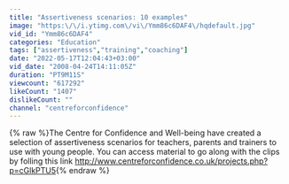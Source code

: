 ```yaml
---
title: "Assertiveness scenarios: 10 examples"
image: "https:\/\/i.ytimg.com\/vi\/Ymm86c6DAF4\/hqdefault.jpg"
vid_id: "Ymm86c6DAF4"
categories: "Education"
tags: ["assertiveness","training","coaching"]
date: "2022-05-17T12:04:43+03:00"
vid_date: "2008-04-24T14:11:05Z"
duration: "PT9M11S"
viewcount: "617292"
likeCount: "1407"
dislikeCount: ""
channel: "centreforconfidence"
---
```

{% raw %}The Centre for Confidence and Well-being have created a selection of assertiveness scenarios for teachers, parents and trainers to use with young people. You can access material to go along with the clips by folling this link <a rel="nofollow" target="blank" href="http://www.centreforconfidence.co.uk/projects.php?p=cGlkPTU5">http://www.centreforconfidence.co.uk/projects.php?p=cGlkPTU5</a>{% endraw %}
